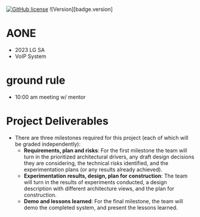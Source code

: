 [![GitHub license](https://img.shields.io/badge/license-MIT-blue.svg)](https://raw.githubusercontent.com/bernedom/SI/master/LICENSE) ![Version][badge.version]

# AONE
- 2023 LG SA 
- VoIP System

# ground rule
- 10:00 am meeting w/ mentor

# Project Deliverables
- There are three milestones required for this project (each of which will be graded independently):
  - **Requirements, plan and risks**: For the first milestone the team will turn in the prioritized architectural drivers, any draft design decisions they are considering, the technical risks identified, and the experimentation plans (or any results already achieved).
  - **Experimentation results, design, plan for construction**: The team will turn in the results of experiments conducted, a design description with different architecture views, and the plan for construction.
  - **Demo and lessons learned**: For the final milestone, the team will demo the completed system, and present the lessons learned.

